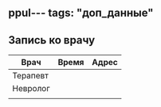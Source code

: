 ppul---
tags: "доп_данные"
---

## Запись ко врачу
| Врач     | Время | Адрес |
| -------- | ----- | ----- |
| Терапевт |       |       |
| Невролог |       |       |
|          |       |       |